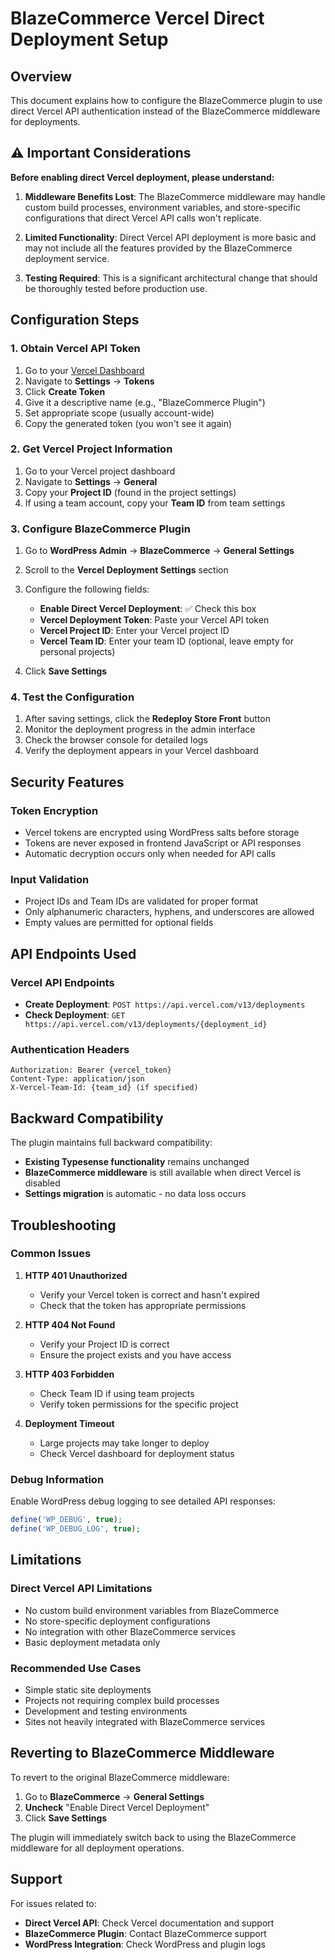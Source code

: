 # BlazeCommerce Vercel Direct Deployment Setup

## Overview

This document explains how to configure the BlazeCommerce plugin to use direct Vercel API authentication instead of the BlazeCommerce middleware for deployments.

## ⚠️ Important Considerations

**Before enabling direct Vercel deployment, please understand:**

1. **Middleware Benefits Lost**: The BlazeCommerce middleware may handle custom build processes, environment variables, and store-specific configurations that direct Vercel API calls won't replicate.

2. **Limited Functionality**: Direct Vercel API deployment is more basic and may not include all the features provided by the BlazeCommerce deployment service.

3. **Testing Required**: This is a significant architectural change that should be thoroughly tested before production use.

## Configuration Steps

### 1. Obtain Vercel API Token

1. Go to your [Vercel Dashboard](https://vercel.com/dashboard)
2. Navigate to **Settings** → **Tokens**
3. Click **Create Token**
4. Give it a descriptive name (e.g., "BlazeCommerce Plugin")
5. Set appropriate scope (usually account-wide)
6. Copy the generated token (you won't see it again)

### 2. Get Vercel Project Information

1. Go to your Vercel project dashboard
2. Navigate to **Settings** → **General**
3. Copy your **Project ID** (found in the project settings)
4. If using a team account, copy your **Team ID** from team settings

### 3. Configure BlazeCommerce Plugin

1. Go to **WordPress Admin** → **BlazeCommerce** → **General Settings**
2. Scroll to the **Vercel Deployment Settings** section
3. Configure the following fields:

   - **Enable Direct Vercel Deployment**: ✅ Check this box
   - **Vercel Deployment Token**: Paste your Vercel API token
   - **Vercel Project ID**: Enter your Vercel project ID
   - **Vercel Team ID**: Enter your team ID (optional, leave empty for personal projects)

4. Click **Save Settings**

### 4. Test the Configuration

1. After saving settings, click the **Redeploy Store Front** button
2. Monitor the deployment progress in the admin interface
3. Check the browser console for detailed logs
4. Verify the deployment appears in your Vercel dashboard

## Security Features

### Token Encryption
- Vercel tokens are encrypted using WordPress salts before storage
- Tokens are never exposed in frontend JavaScript or API responses
- Automatic decryption occurs only when needed for API calls

### Input Validation
- Project IDs and Team IDs are validated for proper format
- Only alphanumeric characters, hyphens, and underscores are allowed
- Empty values are permitted for optional fields

## API Endpoints Used

### Vercel API Endpoints
- **Create Deployment**: `POST https://api.vercel.com/v13/deployments`
- **Check Deployment**: `GET https://api.vercel.com/v13/deployments/{deployment_id}`

### Authentication Headers
```
Authorization: Bearer {vercel_token}
Content-Type: application/json
X-Vercel-Team-Id: {team_id} (if specified)
```

## Backward Compatibility

The plugin maintains full backward compatibility:

- **Existing Typesense functionality** remains unchanged
- **BlazeCommerce middleware** is still available when direct Vercel is disabled
- **Settings migration** is automatic - no data loss occurs

## Troubleshooting

### Common Issues

1. **HTTP 401 Unauthorized**
   - Verify your Vercel token is correct and hasn't expired
   - Check that the token has appropriate permissions

2. **HTTP 404 Not Found**
   - Verify your Project ID is correct
   - Ensure the project exists and you have access

3. **HTTP 403 Forbidden**
   - Check Team ID if using team projects
   - Verify token permissions for the specific project

4. **Deployment Timeout**
   - Large projects may take longer to deploy
   - Check Vercel dashboard for deployment status

### Debug Information

Enable WordPress debug logging to see detailed API responses:
```php
define('WP_DEBUG', true);
define('WP_DEBUG_LOG', true);
```

## Limitations

### Direct Vercel API Limitations
- No custom build environment variables from BlazeCommerce
- No store-specific deployment configurations
- No integration with other BlazeCommerce services
- Basic deployment metadata only

### Recommended Use Cases
- Simple static site deployments
- Projects not requiring complex build processes
- Development and testing environments
- Sites not heavily integrated with BlazeCommerce services

## Reverting to BlazeCommerce Middleware

To revert to the original BlazeCommerce middleware:

1. Go to **BlazeCommerce** → **General Settings**
2. **Uncheck** "Enable Direct Vercel Deployment"
3. Click **Save Settings**

The plugin will immediately switch back to using the BlazeCommerce middleware for all deployment operations.

## Support

For issues related to:
- **Direct Vercel API**: Check Vercel documentation and support
- **BlazeCommerce Plugin**: Contact BlazeCommerce support
- **WordPress Integration**: Check WordPress and plugin logs
